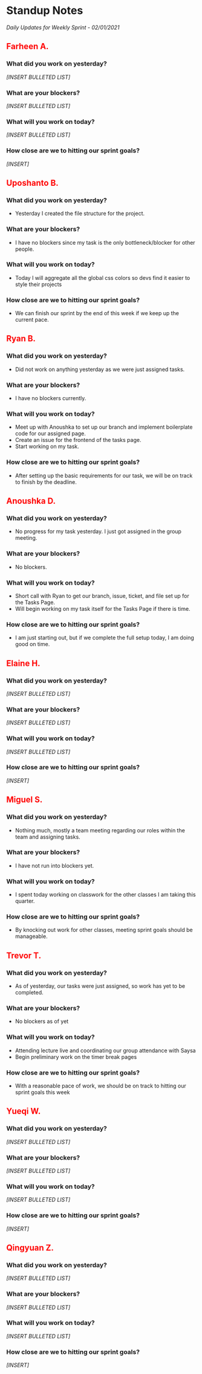 # Standup Notes
*Daily Updates for Weekly Sprint - 02/01/2021*

## <span style="color: red;">Farheen A.</span> 

### What did you work on yesterday?
*[INSERT BULLETED LIST]*

### What are your blockers?
*[INSERT BULLETED LIST]*

### What will you work on today?
*[INSERT BULLETED LIST]*

### How close are we to hitting our sprint goals?
*[INSERT]*

## <span style="color: red;">Uposhanto B.</span> 

### What did you work on yesterday?
- Yesterday I created the file structure for the project. 

### What are your blockers?
- I have no blockers since my task is the only bottleneck/blocker for other people. 

### What will you work on today?
- Today I will aggregate all the global css colors so devs find it easier to style their projects

### How close are we to hitting our sprint goals?
- We can finish our sprint by the end of this week if we keep up the current pace.

## <span style="color: red;">Ryan B.</span>

### What did you work on yesterday?
- Did not work on anything yesterday as we were just assigned tasks.

### What are your blockers?
- I have no blockers currently.

### What will you work on today?
- Meet up with Anoushka to set up our branch and implement boilerplate code for our assigned page.
- Create an issue for the frontend of the tasks page.
- Start working on my task.

### How close are we to hitting our sprint goals?
- After setting up the basic requirements for our task, we will be on track to finish by the deadline.

## <span style="color: red;">Anoushka D.</span>

### What did you work on yesterday?
- No progress for my task yesterday. I just got assigned in the group meeting.

### What are your blockers?
- No blockers.

### What will you work on today?
- Short call with Ryan to get our branch, issue, ticket, and file set up for the Tasks Page.
- Will begin working on my task itself for the Tasks Page if there is time.

### How close are we to hitting our sprint goals?
- I am just starting out, but if we complete the full setup today, I am doing good on time.

## <span style="color: red;">Elaine H.</span>

### What did you work on yesterday?
*[INSERT BULLETED LIST]*

### What are your blockers?
*[INSERT BULLETED LIST]*

### What will you work on today?
*[INSERT BULLETED LIST]*

### How close are we to hitting our sprint goals?
*[INSERT]*

## <span style="color: red;">Miguel S.</span>

### What did you work on yesterday?
- Nothing much, mostly a team meeting regarding our roles within the team and assigning tasks.

### What are your blockers?
- I have not run into blockers yet.

### What will you work on today?
- I spent today working on classwork for the other classes I am taking this quarter.

### How close are we to hitting our sprint goals?
- By knocking out work for other classes, meeting sprint goals should be manageable. 

## <span style="color: red;">Trevor T.</span>

### What did you work on yesterday?
- As of yesterday, our tasks were just assigned, so work has yet to be completed.

### What are your blockers?
- No blockers as of yet

### What will you work on today?
- Attending lecture live and coordinating our group attendance with Saysa
- Begin preliminary work on the timer break pages

### How close are we to hitting our sprint goals?
- With a reasonable pace of work, we should be on track to hitting our sprint goals this week

## <span style="color: red;">Yueqi W.</span>

### What did you work on yesterday?
*[INSERT BULLETED LIST]*

### What are your blockers?
*[INSERT BULLETED LIST]*

### What will you work on today?
*[INSERT BULLETED LIST]*

### How close are we to hitting our sprint goals?
*[INSERT]*

## <span style="color: red;">Qingyuan Z.</span>

### What did you work on yesterday?
*[INSERT BULLETED LIST]*

### What are your blockers?
*[INSERT BULLETED LIST]*

### What will you work on today?
*[INSERT BULLETED LIST]*

### How close are we to hitting our sprint goals?
*[INSERT]*
